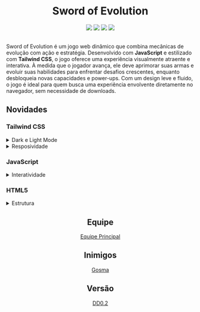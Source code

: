 <h1 align="center">Sword of Evolution</h1>

<div align="center">
    <img src="https://img.shields.io/badge/JavaScript-F7DF1E?style=for-the-badge&logo=javascript&logoColor=black">
    <img src="https://img.shields.io/badge/Tailwind%20CSS-06B6D4?style=for-the-badge&logo=tailwindcss&logoColor=white">
    <img src="https://img.shields.io/badge/CSS-663399?style=for-the-badge&logo=css&logoColor=white">
    <img src="https://img.shields.io/badge/HTML5-E34F26?style=for-the-badge&logo=html5&logoColor=white">
</div>

<br>

<p>
Sword of Evolution é um jogo web dinâmico que combina mecânicas de evolução com ação e estratégia. Desenvolvido com <strong>JavaScript</strong> e estilizado com <strong>Tailwind CSS</strong>, o jogo oferece uma experiência visualmente atraente e interativa. À medida que o jogador avança, ele deve aprimorar suas armas e evoluir suas habilidades para enfrentar desafios crescentes, enquanto desbloqueia novas capacidades e power-ups. Com um design leve e fluido, o jogo é ideal para quem busca uma experiência envolvente diretamente no navegador, sem necessidade de downloads.
</p>

## Novidades

### Tailwind CSS

<details>
  <summary>Dark e Light Mode</summary>

  - O usuário tem quer ter o dispositivo configurado para tema claro ou escuro ou automático
  - Dark Mode e Light Mode, já tem um estilo configurado especialmente para cada
</details>

<details>
  <summary>Resposividade</summary>

  - Mobile First
  - Responsive Design
  - Computer Second (feito depois do Mobile First)
</details>

### JavaScript

<details>
  <summary>Interatividade</summary>

  - Menu de Pausa
  - Salves e volta para tela inicial
</details>

### HTML5

<details>
  <summary>Estrutura</summary>

  - Estrutura Semântica
  - Gambiarras para colocar id ou classe em icones
</details>

<h2 align="center">Equipe</h2>
<div align="center">
    <a href="doc/README.md">Equipe Principal</a>
</div>

<h2 align="center">Inimigos</h2>
<div align="center"><a href="doc/inimigos/gosma.md">Gosma</a></div>

<h2 align="center">Versão</h2>

<div align="center"><a href="https://github.com/arthurferreira-dev/arthurferreira-dev/blob/main/docs/pt-BR/demo.md">DD0.2</a></div>